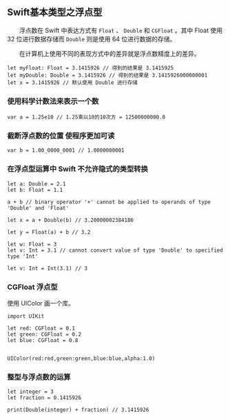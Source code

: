 ## Swift基本类型之浮点型

 　　浮点数在 Swift 中表达方式有 `Float` 、 `Double` 和 `CGFloat` 。其中 Float 使用 32 位进行数据存储而 `Double` 则是使用 64 位进行数据的存储。

　　在计算机上使用不同的表现方式中的差异就是浮点数精度上的差异。
 
```
let myFloat: Float = 3.1415926 // 得到的结果是 3.1415925
let myDouble: Double = 3.1415926 // 得到的结果是 3.1415926000000001
let x = 3.1415926 // 默认使用 Double 进行存储
```
###  使用科学计数法来表示一个数
```
var a = 1.25e10 // 1.25乘以10的10次方 = 12500000000.0
```

###  截断浮点数的位置 使程序更加可读
```
var b = 1.00_0000_0001 // 1.0000000001
```

### 在浮点型运算中 Swift 不允许隐式的类型转换
```
let a: Double = 2.1
let b: Float = 1.1

a + b // binary operator '+' cannot be applied to operands of type 'Double' and 'Float'

let x = a + Double(b) // 3.20000002384186

let y = Float(a) + b // 3.2
```
```
let w: Float = 3
let v: Int = 3.1 // cannot convert value of type 'Double' to specified type 'Int'

let v: Int = Int(3.1) // 3
```

### CGFloat 浮点型
使用 UIColor 画一个库。
```
import UIKit

let red: CGFloat = 0.1
let green: CGFloat = 0.2
let blue: CGFloat = 0.8


UIColor(red:red,green:green,blue:blue,alpha:1.0)
```

### 整型与浮点数的运算
```
let integer = 3
let fraction = 0.1415926

print(Double(integer) + fraction) // 3.1415926
```
